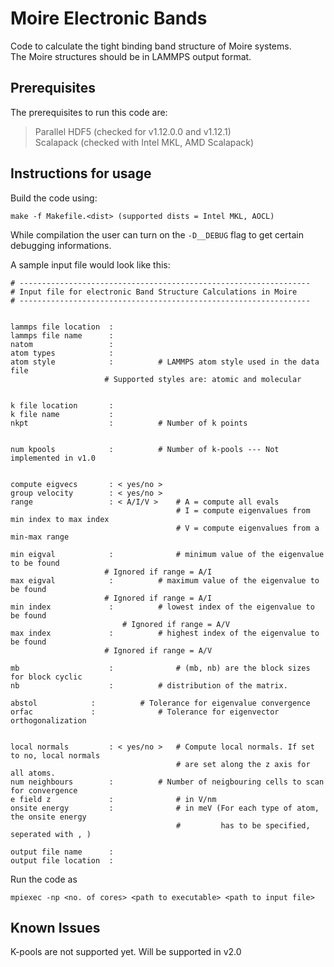 # Moire Electronic Bands

Code to calculate the tight binding band structure of Moire systems.  
The Moire structures should be in LAMMPS output format.  

## Prerequisites

The prerequisites to run this code are:   

>
> Parallel HDF5 (checked for v1.12.0.0 and v1.12.1)  
> Scalapack (checked with Intel MKL, AMD Scalapack)
>


## Instructions for usage

Build the code using:  
```
make -f Makefile.<dist> (supported dists = Intel MKL, AOCL)
```

While compilation the user can turn on the `-D__DEBUG` flag to get certain debugging informations.  


A sample input file would look like this:

```
# -----------------------------------------------------------------
# Input file for electronic Band Structure Calculations in Moire
# -----------------------------------------------------------------


lammps file location  : 
lammps file name      :
natom                 : 
atom types            : 	     
atom style            :		     # LAMMPS atom style used in the data file
				     # Supported styles are: atomic and molecular


k file location       : 
k file name           : 
nkpt                  :		     # Number of k points 


num kpools            : 	     # Number of k-pools --- Not implemented in v1.0


compute eigvecs       : < yes/no >
group velocity        : < yes/no >
range                 : < A/I/V >    # A = compute all evals
                                     # I = compute eigenvalues from min index to max index
                                     # V = compute eigenvalues from a min-max range 

min eigval            :              # minimum value of the eigenvalue to be found
				     # Ignored if range = A/I 
max eigval            :		     # maximum value of the eigenvalue to be found 
				     # Ignored if range = A/I 
min index             :		     # lowest index of the eigenvalue to be found
			             # Ignored if range = A/V  
max index             : 	     # highest index of the eigenvalue to be found 
				     # Ignored if range = A/V

mb                    :              # (mb, nb) are the block sizes for block cyclic
nb                    : 	     # distribution of the matrix. 

abstol		      :		     # Tolerance for eigenvalue convergence
orfac		      :	             # Tolerance for eigenvector orthogonalization


local normals         : < yes/no >   # Compute local normals. If set to no, local normals
                                     # are set along the z axis for all atoms.
num neighbours        : 	     # Number of neigbouring cells to scan for convergence
e field z             :              # in V/nm
onsite energy         :              # in meV (For each type of atom, the onsite energy
                                     #         has to be specified, seperated with , )

output file name      : 
output file location  : 
```

Run the code as 
```
mpiexec -np <no. of cores> <path to executable> <path to input file> 
```

## Known Issues

K-pools are not supported yet. Will be supported in v2.0

